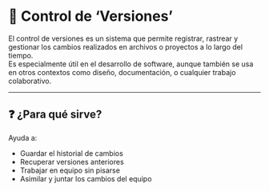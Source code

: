 # 🔄 Control de ‘Versiones’

El control de versiones es un sistema que permite registrar, rastrear y gestionar los cambios realizados en archivos o proyectos a lo largo del tiempo.  
Es especialmente útil en el desarrollo de software, aunque también se usa en otros contextos como diseño, documentación, o cualquier trabajo colaborativo.

---
## ❓ ¿Para qué sirve?

Ayuda a:

- Guardar el historial de cambios  
- Recuperar versiones anteriores  
- Trabajar en equipo sin pisarse  
- Asimilar y juntar los cambios del equipo
